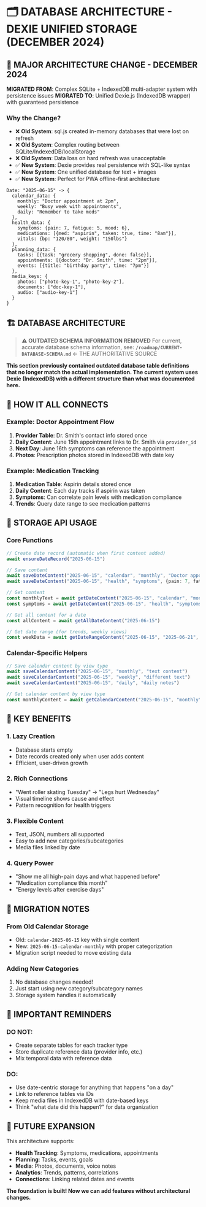 # 🗂️ DATABASE ARCHITECTURE - DEXIE UNIFIED STORAGE (DECEMBER 2024)

## 🎯 **MAJOR ARCHITECTURE CHANGE - DECEMBER 2024**

**MIGRATED FROM**: Complex SQLite + IndexedDB multi-adapter system with persistence issues
**MIGRATED TO**: Unified Dexie.js (IndexedDB wrapper) with guaranteed persistence

### **Why the Change?**
- ❌ **Old System**: sql.js created in-memory databases that were lost on refresh
- ❌ **Old System**: Complex routing between SQLite/IndexedDB/localStorage
- ❌ **Old System**: Data loss on hard refresh was unacceptable
- ✅ **New System**: Dexie provides real persistence with SQL-like syntax
- ✅ **New System**: One unified database for text + images
- ✅ **New System**: Perfect for PWA offline-first architecture

```
Date: "2025-06-15" -> {
  calendar_data: {
    monthly: "Doctor appointment at 2pm",
    weekly: "Busy week with appointments",
    daily: "Remember to take meds"
  },
  health_data: {
    symptoms: {pain: 7, fatigue: 5, mood: 6},
    medications: [{med: "aspirin", taken: true, time: "8am"}],
    vitals: {bp: "120/80", weight: "150lbs"}
  },
  planning_data: {
    tasks: [{task: "grocery shopping", done: false}],
    appointments: [{doctor: "Dr. Smith", time: "2pm"}],
    events: [{title: "birthday party", time: "7pm"}]
  },
  media_keys: {
    photos: ["photo-key-1", "photo-key-2"],
    documents: ["doc-key-1"],
    audio: ["audio-key-1"]
  }
}
```

## 🏗️ DATABASE ARCHITECTURE

> **⚠️ OUTDATED SCHEMA INFORMATION REMOVED**
> For current, accurate database schema information, see:
> **`/roadmap/CURRENT-DATABASE-SCHEMA.md`** ← THE AUTHORITATIVE SOURCE

**This section previously contained outdated database table definitions that no longer match the actual implementation. The current system uses Dexie (IndexedDB) with a different structure than what was documented here.**

## 🔗 HOW IT ALL CONNECTS

### Example: Doctor Appointment Flow

1. **Provider Table**: Dr. Smith's contact info stored once
2. **Daily Content**: June 15th appointment links to Dr. Smith via `provider_id`
3. **Next Day**: June 16th symptoms can reference the appointment
4. **Photos**: Prescription photos stored in IndexedDB with date key

### Example: Medication Tracking

1. **Medication Table**: Aspirin details stored once
2. **Daily Content**: Each day tracks if aspirin was taken
3. **Symptoms**: Can correlate pain levels with medication compliance
4. **Trends**: Query date range to see medication patterns

## 🚀 STORAGE API USAGE

### Core Functions

```typescript
// Create date record (automatic when first content added)
await ensureDateRecord("2025-06-15")

// Save content
await saveDateContent("2025-06-15", "calendar", "monthly", "Doctor appointment")
await saveDateContent("2025-06-15", "health", "symptoms", {pain: 7, fatigue: 5})

// Get content
const monthlyText = await getDateContent("2025-06-15", "calendar", "monthly")
const symptoms = await getDateContent("2025-06-15", "health", "symptoms")

// Get all content for a date
const allContent = await getAllDateContent("2025-06-15")

// Get date range (for trends, weekly views)
const weekData = await getDateRangeContent("2025-06-15", "2025-06-21", "health", "symptoms")
```

### Calendar-Specific Helpers

```typescript
// Save calendar content by view type
await saveCalendarContent("2025-06-15", "monthly", "text content")
await saveCalendarContent("2025-06-15", "weekly", "different text")
await saveCalendarContent("2025-06-15", "daily", "daily notes")

// Get calendar content by view type
const monthlyContent = await getCalendarContent("2025-06-15", "monthly")
```

## 🎯 KEY BENEFITS

### 1. **Lazy Creation**
- Database starts empty
- Date records created only when user adds content
- Efficient, user-driven growth

### 2. **Rich Connections**
- "Went roller skating Tuesday" → "Legs hurt Wednesday"
- Visual timeline shows cause and effect
- Pattern recognition for health triggers

### 3. **Flexible Content**
- Text, JSON, numbers all supported
- Easy to add new categories/subcategories
- Media files linked by date

### 4. **Query Power**
- "Show me all high-pain days and what happened before"
- "Medication compliance this month"
- "Energy levels after exercise days"

## 🔧 MIGRATION NOTES

### From Old Calendar Storage
- Old: `calendar-2025-06-15` key with single content
- New: `2025-06-15-calendar-monthly` with proper categorization
- Migration script needed to move existing data

### Adding New Categories
1. No database changes needed!
2. Just start using new category/subcategory names
3. Storage system handles it automatically

## 🚨 IMPORTANT REMINDERS

### DO NOT:
- Create separate tables for each tracker type
- Store duplicate reference data (provider info, etc.)
- Mix temporal data with reference data

### DO:
- Use date-centric storage for anything that happens "on a day"
- Link to reference tables via IDs
- Keep media files in IndexedDB with date-based keys
- Think "what date did this happen?" for data organization

## 🎉 FUTURE EXPANSION

This architecture supports:
- **Health Tracking**: Symptoms, medications, appointments
- **Planning**: Tasks, events, goals
- **Media**: Photos, documents, voice notes
- **Analytics**: Trends, patterns, correlations
- **Connections**: Linking related dates and events

**The foundation is built! Now we can add features without architectural changes.**
